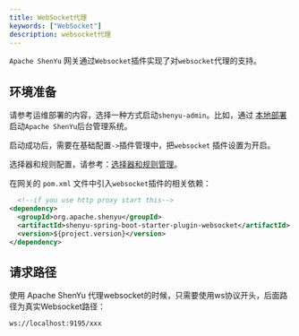 ```yaml
---
title: WebSocket代理
keywords: ["WebSocket"]
description: websocket代理
---
```


`Apache ShenYu` 网关通过`Websocket`插件实现了对`websocket`代理的支持。


## 环境准备

请参考运维部署的内容，选择一种方式启动`shenyu-admin`。比如，通过 [本地部署](../deployment-local) 启动`Apache ShenYu`后台管理系统。

启动成功后，需要在基础配置`->`插件管理中，把`websocket` 插件设置为开启。

选择器和规则配置，请参考：[选择器和规则管理](../../user-guide/admin-usage/selector-and-rule)。

在网关的 `pom.xml` 文件中引入`websocket`插件的相关依赖：

```xml
  <!--if you use http proxy start this-->
<dependency>
  <groupId>org.apache.shenyu</groupId>
  <artifactId>shenyu-spring-boot-starter-plugin-websocket</artifactId>
  <version>${project.version}</version>
</dependency>

```

## 请求路径

使用 Apache ShenYu 代理websocket的时候，只需要使用ws协议开头，后面路径为真实Websocket路径：

```
ws://localhost:9195/xxx
```

